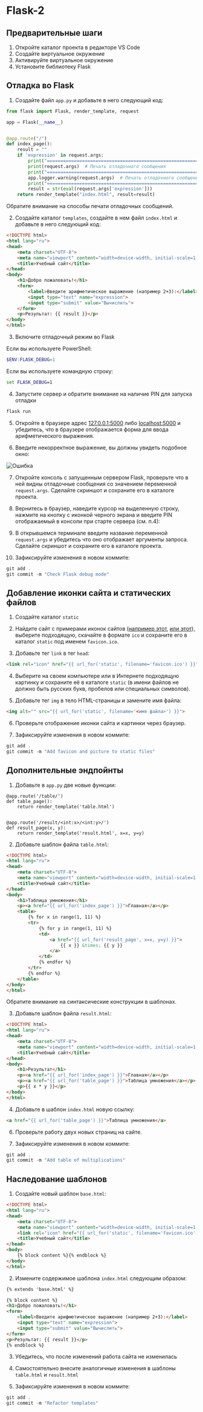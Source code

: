 # Flask-2

## Предварительные шаги

1. Откройте каталог проекта в редакторе VS Code
2. Создайте виртуальное окружение
3. Активируйте виртуальное окружение
4. Установите библиотеку Flask

## Отладка во Flask

1. Создайте файл `app.py` и добавьте в него следующий код:
```python
from flask import Flask, render_template, request

app = Flask(__name__)


@app.route("/")
def index_page():
    result = ""
    if 'expression' in request.args:
        print("================================================================================")
        print(request.args)  # Печать отладочного сообщения
        print("================================================================================")
        app.logger.warning(request.args)  # Печать отладочного сообщения
        print("================================================================================")
        result = str(eval(request.args['expression']))
    return render_template("index.html", result=result)
```

Обратите внимание на способы печати отладочных сообщений.

2. Создайте каталог `templates`, создайте в нем файл `index.html` и добавьте в него следующий код:

```html
<!DOCTYPE html>
<html lang="ru">
<head>
    <meta charset="UTF-8">
    <meta name="viewport" content="width=device-width, initial-scale=1.0">
    <title>Учебный сайт</title>
</head>
<body>
    <h1>Добро пожаловать!</h1>
    <form>
        <label>Введите арифметическое выражение (например 2+3):</label>
        <input type="text" name="expression">
        <input type="submit" value="Вычислить">
    </form>
    <p>Результат: {{ result }}</p>
</body>
</html>
```

3. Включите отладочный режим во Flask

Если вы используете PowerShell:
```powershell
$ENV:FLASK_DEBUG=1
```

Если вы используете командную строку:
```cmd
set FLASK_DEBUG=1
```

4. Запустите сервер и обратите внимание на наличие PIN для запуска отладки

```powershell
flask run
```

5. Откройте в браузере адрес [127.0.0.1:5000](http://127.0.0.1:5000) либо [localhost:5000](http://localhost:5000) и убедитесь, что в браузере отображается форма для ввода арифметического выражения.

6. Введите некорректное выражение, вы должны увидеть подобное окно:

![Ошибка](img/error.png)

7. Откройте консоль с запущенным сервером Flask, проверьте что в ней видны отладочные сообщения со значением переменной `request.args`. Сделайте скриншот и сохраните его в каталоге проекта.

8. Вернитесь в браузер, наведите курсор на выделенную строку, нажмите на кнопку с иконкой черного экрана и введите PIN отображаемый в консоли при старте сервера (см. п.4):

9. В открывшемся терминале введите название переменной `request.args` и убедитесь что оно отображает аргументы запроса. Сделайте скриншот и сохраните его в каталоге проекта.

10. Зафиксируйте изменения в новом коммите:

```powershell
git add .
git commit -m "Check Flask debug mode"
```

## Добавление иконки сайта и статических файлов

1. Создайте каталог `static`

2. Найдите сайт с примерами иконок сайтов ([например этот](https://icons8.com/icons/set/favicon-ico), [или этот](https://www.iconfinder.com/search?price=free&license=gte__1)), выберите подходящую, скачайте в формате `ico` и сохраните его в каталог `static` под именем `favicon.ico`.

3. Добавьте тег `link` в тег `head`:

```html
<link rel="icon" href="{{ url_for('static', filename='favicon.ico') }}">
```

4. Выберите на своем компьютере или в Интернете подходящую картинку и сохраните её в каталоге `static` (в имени файлов не должно быть русских букв, пробелов или специальных символов).

5. Добавьте тег `img` в тело HTML-страницы и замените имя файла:

```html
<img alt="" src="{{ url_for('static', filename='<имя файла>') }}">
```

6. Проверьте отображение иконки сайта и картинки через браузер.

7. Зафиксируйте изменения в новом коммите:

```powershell
git add .
git commit -m "Add favicon and picture to static files"
```

## Дополнительные эндпойнты

1. Добавьте в `app.py` две новые функции:

```
@app.route('/table/')
def table_page():
    return render_template('table.html')


@app.route('/result/<int:x>/<int:y>/')
def result_page(x, y):
    return render_template('result.html', x=x, y=y)
```

2. Добавьте шаблон файла `table.html`:

```html
<!DOCTYPE html>
<html lang="ru">
<head>
    <meta charset="UTF-8">
    <meta name="viewport" content="width=device-width, initial-scale=1.0">
    <title>Учебный сайт</title>
</head>
<body>
    <h1>Таблица умножения</h1>
    <p><a href="{{ url_for('index_page') }}">Главная</a></p>
    <table>
        {% for x in range(1, 11) %}
        <tr>
            {% for y in range(1, 11) %}
            <td>
                <a href="{{ url_for('result_page', x=x, y=y) }}">
                    {{ x }} &times; {{ y }}
                </a>
            </td>
            {% endfor %}
        </tr>
        {% endfor %}
    </table>
</body>
</html>
```

Обратите внимание на синтаксические конструкции в шаблонах.

3. Добавьте шаблон файла `result.html`:

```html
<!DOCTYPE html>
<html lang="ru">
<head>
    <meta charset="UTF-8">
    <meta name="viewport" content="width=device-width, initial-scale=1.0">
    <title>Учебный сайт</title>
</head>
<body>
    <h1>Результат</h1>
    <p><a href="{{ url_for('index_page') }}">Главная</a></p>
    <p><a href="{{ url_for('table_page') }}">Таблица умножения</a></p>
    <p>{{ x * y }}</p>
</body>
</html>
```

4. Добавьте в шаблон `index.html` новую ссылку:

```html
<a href="{{ url_for('table_page') }}">Таблица умножения</a>
```

6. Проверьте работу двух новых страниц на сайте.

7. Зафиксируйте изменения в новом коммите:

```powershell
git add .
git commit -m "Add table of multiplications"
```

## Наследование шаблонов

1. Создайте новый шаблон `base.html`:

```html
<!DOCTYPE html>
<html lang="ru">
<head>
    <meta charset="UTF-8">
    <meta name="viewport" content="width=device-width, initial-scale=1.0">
    <link rel="icon" href="{{ url_for('static', filename='favicon.ico') }}">
    <title>Учебный сайт</title>
</head>
<body>
    {% block content %}{% endblock %}
</body>
</html>
```

2. Измените содержимое шаблона `index.html` следующим образом:

```html
{% extends 'base.html' %}

{% block content %}
<h1>Добро пожаловать!</h1>
<form>
    <label>Введите арифметическое выражение (например 2+3):</label>
    <input type="text" name="expression">
    <input type="submit" value="Вычислить">
</form>
<p>Результат: {{ result }}</p>
{% endblock %}
```

3. Убедитесь, что после изменений работа сайта не изменилась

4. Самостоятельно внесите аналогичные изменения в шаблоны `table.html` и `result.html`

5. Зафиксируйте изменения в новом коммите:

```powershell
git add .
git commit -m "Refactor templates"
```
